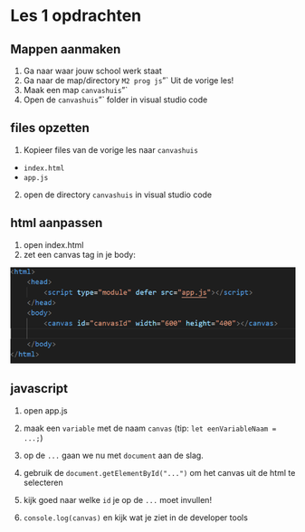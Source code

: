 # Les 1 opdrachten

## Mappen aanmaken

1. Ga naar waar jouw school werk staat
2. Ga naar de map/directory `M2 prog js`”`
Uit de vorige les!
3. Maak een map `canvashuis`”`
4. Open de `canvashuis`”` folder in visual studio code


## files opzetten

1. Kopieer files van de vorige les naar 
 `canvashuis`

 * `index.html`
 * `app.js`

2. open de directory `canvashuis` in visual studio code

## html aanpassen
1. open index.html
2. zet een canvas tag in je body:

![appjs.PNG](img/l2/canvastag.PNG)

## javascript 

1. open app.js
2. maak een `variable` met de naam `canvas` (tip: `let eenVariableNaam = ...;`)

3. op de `...` gaan we nu met `document` aan de slag.
4. gebruik de `document.getElementById("...")` om het canvas uit de html te selecteren

5. kijk goed naar welke `id` je op de `...` moet invullen!

6. `console.log(canvas)` en kijk wat je ziet in de developer tools


